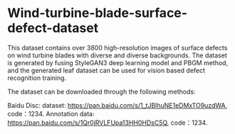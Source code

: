 # Wind-turbine-blade-surface-defect-dataset
This dataset contains over 3800 high-resolution images of surface defects on wind turbine blades with diverse and diverse backgrounds. The dataset is generated by fusing StyleGAN3 deep learning model and PBGM method, and the generated leaf dataset can be used for vision based defect recognition training.

The dataset can be downloaded through the following methods:

Baidu Disc:
dataset: https://pan.baidu.com/s/1_tJBlhuNE1eDMxTO9uzdWA, code：1234.
Annotation data: https://pan.baidu.com/s/1Qr0jRVLFUpa13HH0HDsC5Q, code：1234.
